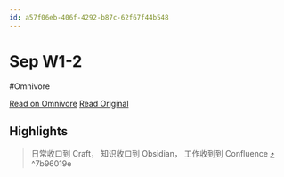 ```yaml
---
id: a57f06eb-406f-4292-b87c-62f67f44b548
---
```


# Sep W1-2
#Omnivore

[Read on Omnivore](https://omnivore.app/me/sep-w-1-2-191ea822292)
[Read Original](https://www.yuque.com/yuqueyonghucoeyu1/solxg7/tahmfipsucz7b2iw/edit)

## Highlights

> 日常收口到 Craft，
> 知识收口到 Obsidian，
> 工作收到到 Confluence [⤴️](https://omnivore.app/me/sep-w-1-2-191ea822292#7b96019e-2508-4fa6-a865-3212357bfe7e)  ^7b96019e

